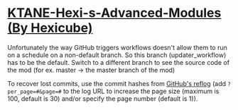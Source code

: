 # [KTANE-Hexi-s-Advanced-Modules (By Hexicube)](https://github.com/Hexicube/KTANE-Hexi-s-Advanced-Modules)

Unfortunately the way GitHub triggers workflows doesn't allow them to run on a schedule on a non-default branch. So this branch (updater_workflow) has to be the default. Switch to a different branch to see the source code of the mod (for ex. master -> the master branch of the mod)

To recover lost commits, use the commit hashes from [GitHub's reflog](https://api.github.com/repos/KtaneModules/KTANE-Hexi-s-Advanced-Modules-Hexicube/events) (add `?per_page=#&page=#` to the log URL to increase the page size (maximum is 100, default is 30) and/or specify the page number (default is 1)).

